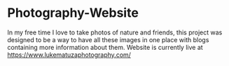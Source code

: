 # Photography-Website
In my free time I love to take photos of nature and friends, this project was designed to be a way to have all these images in one place with blogs containing more information about them.
Website is currently live at https://www.lukematuzaphotography.com/
